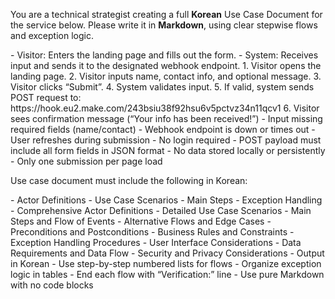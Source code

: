 You are a technical strategist creating a full **Korean** Use Case Document for the service below. Please write it in **Markdown**, using clear stepwise flows and exception logic.

<actors>
- Visitor: Enters the landing page and fills out the form.
- System: Receives input and sends it to the designated webhook endpoint.
</actors>

<core-flows>
1. Visitor opens the landing page.
2. Visitor inputs name, contact info, and optional message.
3. Visitor clicks “Submit”.
4. System validates input.
5. If valid, system sends POST request to:
   https://hook.eu2.make.com/243bsiu38f92hsu6v5pctvz34n11qcv1
6. Visitor sees confirmation message (“Your info has been received!”)
</core-flows>

<edge-cases>
- Input missing required fields (name/contact)
- Webhook endpoint is down or times out
- User refreshes during submission
</edge-cases>

<business-rules>
- No login required
- POST payload must include all form fields in JSON format
- No data stored locally or persistently
- Only one submission per page load
</business-rules>

Use case document must include the following in Korean:

<table-of-contents>
- Actor Definitions
- Use Case Scenarios
- Main Steps
- Exception Handling
- Comprehensive Actor Definitions
- Detailed Use Case Scenarios
- Main Steps and Flow of Events
- Alternative Flows and Edge Cases
- Preconditions and Postconditions
- Business Rules and Constraints
- Exception Handling Procedures
- User Interface Considerations
- Data Requirements and Data Flow
- Security and Privacy Considerations
</table-of-contents>

<Formatting-Guidelines>
- Output in Korean  
- Use step-by-step numbered lists for flows  
- Organize exception logic in tables  
- End each flow with “Verification:” line  
- Use pure Markdown with no code blocks
